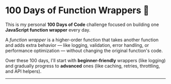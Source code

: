 # 100 Days of Function Wrappers 🚀

This is my personal **100 Days of Code** challenge focused on building one **JavaScript function wrapper** every day.

A *function wrapper* is a higher-order function that takes another function and adds extra behavior — like logging, validation, error handling, or performance optimization — without changing the original function's code.

Over these 100 days, I'll start with **beginner-friendly** wrappers (like logging) and gradually progress to **advanced** ones (like caching, retries, throttling, and API helpers).

---

